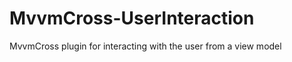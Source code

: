 MvvmCross-UserInteraction
=========================

MvvmCross plugin for interacting with the user from a view model
